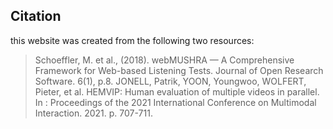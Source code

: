 
## Citation

this website was created from the following two resources:

> Schoeffler, M. et al., (2018). webMUSHRA — A Comprehensive Framework for Web-based Listening Tests. Journal of Open Research Software. 6(1), p.8.
> JONELL, Patrik, YOON, Youngwoo, WOLFERT, Pieter, et al. HEMVIP: Human evaluation of multiple videos in parallel. In : Proceedings of the 2021 International Conference on Multimodal Interaction. 2021. p. 707-711.

